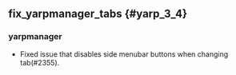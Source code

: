 fix_yarpmanager_tabs {#yarp_3_4}
-----------

### yarpmanager

* Fixed issue that disables side menubar buttons
  when changing tab(#2355).
